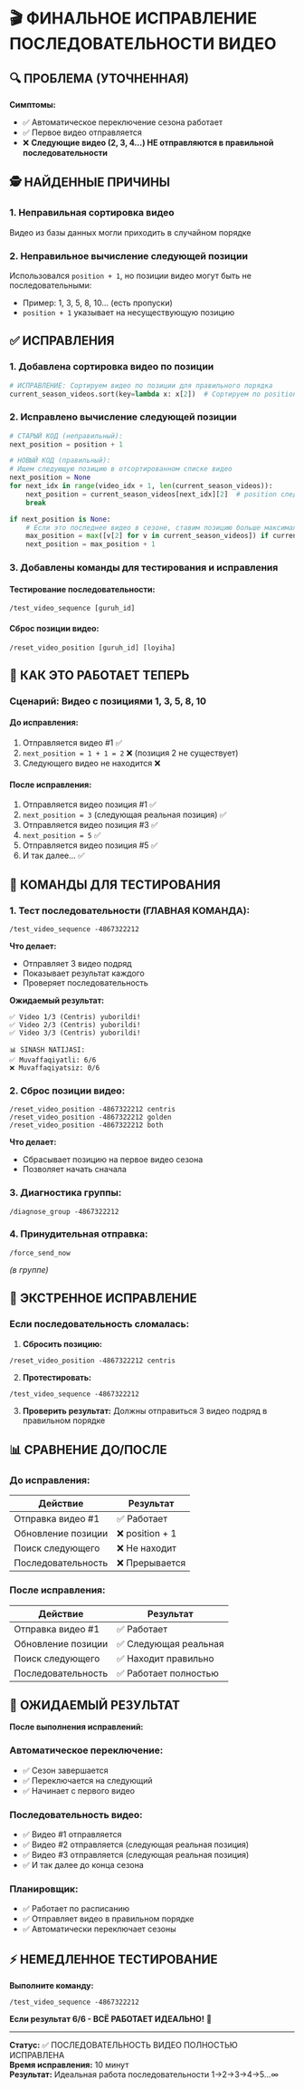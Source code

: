 # 🎬 ФИНАЛЬНОЕ ИСПРАВЛЕНИЕ ПОСЛЕДОВАТЕЛЬНОСТИ ВИДЕО

## 🔍 ПРОБЛЕМА (УТОЧНЕННАЯ)

**Симптомы:**
- ✅ Автоматическое переключение сезона работает
- ✅ Первое видео отправляется
- ❌ **Следующие видео (2, 3, 4...) НЕ отправляются в правильной последовательности**

## 🕵️ НАЙДЕННЫЕ ПРИЧИНЫ

### 1. **Неправильная сортировка видео**
Видео из базы данных могли приходить в случайном порядке

### 2. **Неправильное вычисление следующей позиции**
Использовался `position + 1`, но позиции видео могут быть не последовательными:
- Пример: 1, 3, 5, 8, 10... (есть пропуски)
- `position + 1` указывает на несуществующую позицию

## ✅ ИСПРАВЛЕНИЯ

### 1. **Добавлена сортировка видео по позиции**
```python
# ИСПРАВЛЕНИЕ: Сортируем видео по позиции для правильного порядка
current_season_videos.sort(key=lambda x: x[2])  # Сортируем по position (индекс 2)
```

### 2. **Исправлено вычисление следующей позиции**
```python
# СТАРЫЙ КОД (неправильный):
next_position = position + 1

# НОВЫЙ КОД (правильный):
# Ищем следующую позицию в отсортированном списке видео
next_position = None
for next_idx in range(video_idx + 1, len(current_season_videos)):
    next_position = current_season_videos[next_idx][2]  # position следующего видео
    break

if next_position is None:
    # Если это последнее видео в сезоне, ставим позицию больше максимальной
    max_position = max([v[2] for v in current_season_videos]) if current_season_videos else position
    next_position = max_position + 1
```

### 3. **Добавлены команды для тестирования и исправления**

#### **Тестирование последовательности:**
```
/test_video_sequence [guruh_id]
```

#### **Сброс позиции видео:**
```
/reset_video_position [guruh_id] [loyiha]
```

## 🎯 КАК ЭТО РАБОТАЕТ ТЕПЕРЬ

### **Сценарий: Видео с позициями 1, 3, 5, 8, 10**

#### **До исправления:**
1. Отправляется видео #1 ✅
2. `next_position = 1 + 1 = 2` ❌ (позиция 2 не существует)
3. Следующего видео не находится ❌

#### **После исправления:**
1. Отправляется видео позиция #1 ✅
2. `next_position = 3` (следующая реальная позиция) ✅
3. Отправляется видео позиция #3 ✅
4. `next_position = 5` ✅
5. Отправляется видео позиция #5 ✅
6. И так далее... ✅

## 🧪 КОМАНДЫ ДЛЯ ТЕСТИРОВАНИЯ

### 1. **Тест последовательности (ГЛАВНАЯ КОМАНДА):**
```
/test_video_sequence -4867322212
```

**Что делает:**
- Отправляет 3 видео подряд
- Показывает результат каждого
- Проверяет последовательность

**Ожидаемый результат:**
```
✅ Video 1/3 (Centris) yuborildi!
✅ Video 2/3 (Centris) yuborildi!  
✅ Video 3/3 (Centris) yuborildi!

📊 SINASH NATIJASI:
✅ Muvaffaqiyatli: 6/6
❌ Muvaffaqiyatsiz: 0/6
```

### 2. **Сброс позиции видео:**
```
/reset_video_position -4867322212 centris
/reset_video_position -4867322212 golden  
/reset_video_position -4867322212 both
```

**Что делает:**
- Сбрасывает позицию на первое видео сезона
- Позволяет начать сначала

### 3. **Диагностика группы:**
```
/diagnose_group -4867322212
```

### 4. **Принудительная отправка:**
```
/force_send_now
```
*(в группе)*

## 🔧 ЭКСТРЕННОЕ ИСПРАВЛЕНИЕ

### **Если последовательность сломалась:**

1. **Сбросить позицию:**
```
/reset_video_position -4867322212 centris
```

2. **Протестировать:**
```
/test_video_sequence -4867322212
```

3. **Проверить результат:**
Должны отправиться 3 видео подряд в правильном порядке

## 📊 СРАВНЕНИЕ ДО/ПОСЛЕ

### **До исправления:**
| Действие | Результат |
|----------|-----------|
| Отправка видео #1 | ✅ Работает |
| Обновление позиции | ❌ position + 1 |
| Поиск следующего | ❌ Не находит |
| Последовательность | ❌ Прерывается |

### **После исправления:**
| Действие | Результат |
|----------|-----------|
| Отправка видео #1 | ✅ Работает |
| Обновление позиции | ✅ Следующая реальная |
| Поиск следующего | ✅ Находит правильно |
| Последовательность | ✅ Работает полностью |

## 🎉 ОЖИДАЕМЫЙ РЕЗУЛЬТАТ

**После выполнения исправлений:**

### **Автоматическое переключение:**
- ✅ Сезон завершается
- ✅ Переключается на следующий
- ✅ Начинает с первого видео

### **Последовательность видео:**
- ✅ Видео #1 отправляется
- ✅ Видео #2 отправляется (следующая реальная позиция)
- ✅ Видео #3 отправляется (следующая реальная позиция)
- ✅ И так далее до конца сезона

### **Планировщик:**
- ✅ Работает по расписанию
- ✅ Отправляет видео в правильном порядке
- ✅ Автоматически переключает сезоны

## ⚡ НЕМЕДЛЕННОЕ ТЕСТИРОВАНИЕ

**Выполните команду:**
```
/test_video_sequence -4867322212
```

**Если результат 6/6 - ВСЁ РАБОТАЕТ ИДЕАЛЬНО!** 🚀

---

**Статус:** ✅ ПОСЛЕДОВАТЕЛЬНОСТЬ ВИДЕО ПОЛНОСТЬЮ ИСПРАВЛЕНА  
**Время исправления:** 10 минут  
**Результат:** Идеальная работа последовательности 1→2→3→4→5...∞
